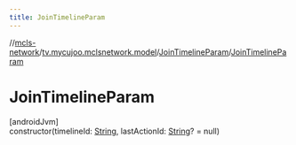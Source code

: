 ```yaml
---
title: JoinTimelineParam
---
```

//[mcls-network](../../../index.html)/[tv.mycujoo.mclsnetwork.model](../index.html)/[JoinTimelineParam](index.html)/[JoinTimelineParam](-join-timeline-param.html)



# JoinTimelineParam



[androidJvm]\
constructor(timelineId: [String](https://kotlinlang.org/api/latest/jvm/stdlib/kotlin/-string/index.html), lastActionId: [String](https://kotlinlang.org/api/latest/jvm/stdlib/kotlin/-string/index.html)? = null)





